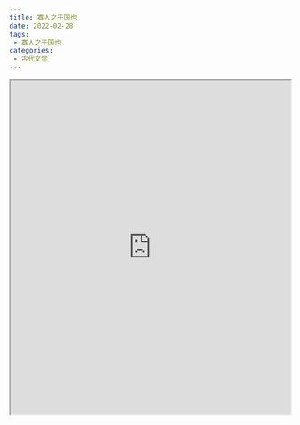 ```yaml
---
title: 寡人之于国也
date: 2022-02-28
tags:
 - 寡人之于国也
categories:
 - 古代文学
---
```




<iframe src="http://localhost:8080/pdf/web/viewer.html?file=https://vkceyugu.cdn.bspapp.com/VKCEYUGU-e9075d72-0451-48df-afe1-d46932ae4554/1304a3aa-9fe0-4723-8889-4b81e8583efc.pdf" width="100%" height="600px"></iframe>
